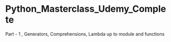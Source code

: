 # Python_Masterclass_Udemy_Complete
Part - 1 , Generators, Comprehensions, Lambda up to module and functions
